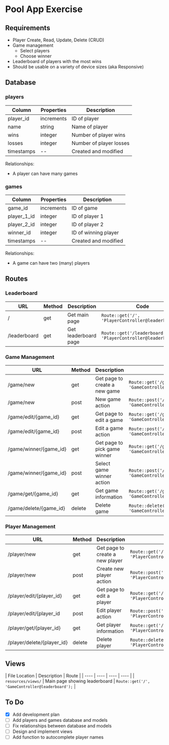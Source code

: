 # Pool App Exercise

## Requirements

* Player Create, Read, Update, Delete (CRUD)
* Game management
    * Select players
    * Choose winner
* Leaderboard of players with the most wins
* Should be usable on a variety of device sizes (aka Responsive)

## Database

### players

| Column | Properties | Description |
| ---- | ---- | ---- |
| player_id | increments | ID of player |
| name | string | Name of player |
| wins | integer | Number of player wins |
| losses | integer | Number of player losses |
| timestamps |--| Created and modified |

Relationships:

* A player can have many games

### games

| Column | Properties | Description |
| ---- | ---- | ---- |
| game_id | increments | ID of game |
| player_1_id | integer | ID of player 1 |
| player_2_id | integer | ID of player 2 |
| winner_id | integer | ID of winning player |
| timestamps |--| Created and modified |

Relationships: 

* A game can have two (many) players

## Routes

### Leaderboard

| URL | Method | Description | Code |
| ---- | ---- | ---- | ---- |
| / | get | Get main page | `Route::get('/', 'PlayerController@leaderboard');` |
| /leaderboard | get | Get leaderboard page | `Route::get('/leaderboard', 'PlayerController@leaderboard');` |

### Game Management

| URL | Method | Description | Code |
| ---- | ---- | ---- | ---- |
| /game/new | get | Get page to create a new game | `Route::get('/game/new', 'GameController@newGamePage');` |
| /game/new | post | New game action | `Route::post('/game/new', 'GameController@newGame');` |
| /game/edit/{game_id} | get | Get page to edit a game | `Route::get('/game/edit/{game_id}', 'GameController@editGamePage');` |
| /game/edit/{game_id} | post |  Edit a game action | `Route::post('/game/edit/{game_id}', 'GameController@editGame');` |
| /game/winner/{game_id} | get | Get page to pick game winner | `Route::get('/game/winner/{game_id}', 'GameController@winnerGamePage');` |
| /game/winner/{game_id} | post | Select game winner action | `Route::post('/game/winner/{game_id}', 'GameController@winnerGame');` |
| /game/get/{game_id} | get | Get game information | `Route::get('/game/get/{game_id}', 'GameController@getGame');` |
| /game/delete/{game_id} | delete | Delete game | `Route::delete('/game/delete/{game_id}', 'GameController@deleteGame');` |

### Player Management

| URL | Method | Description | Code |
| ---- | ---- | ---- | ---- |
| /player/new | get | Get page to create a new player | `Route::get('/player/new', 'PlayerController@newPlayerPage);` |
| /player/new | post | Create new player action | `Route::post('/player/new', 'PlayerController@newPlayer);` |
| /player/edit/{player_id} | get | Get page to edit a player | `Route::get('/player/edit/{player_id}', 'PlayerController@editPlayerPage);` |
| /player/edit/{player_id | post | Edit player action | `Route::post('/player/edit/{player_id}', 'PlayerController@editPlayer);` |
| /player/get/{player_id} | get | Get player information | `Route::get('/player/get/{player_id}', 'PlayerController@getPlayer');` |
| /player/delete/{player_id} | delete | Delete player | `Route::delete('/player/delete/{player_id}', 'PlayerController@deletePlayer');` |

## Views

| File Location | Description | Route |
| ---- | ---- | ---- | ---- |
| `resources/views/` | Main page showing leaderboard | `Route::get('/', 'GameController@leaderboard');` |

## To Do

- [x] Add development plan
- [ ] Add players and games database and models
- [ ] Fix relationships between database and models
- [ ] Design and implement views
- [ ] Add function to autocomplete player names
